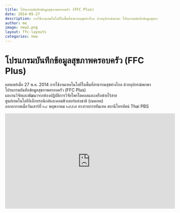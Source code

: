 ```yaml
---
title: โปรแกรมบันทึกข้อมูลสุขภาพครอบครัว (FFC Plus)
date: 2014-05-27
description: การใช้งานเทคโนโลยีในพื้นที่สาธารณสุขห่างไกล ด้วยอุปกรณ์พกพา โปรแกรมบันทึกข้อมูลสุขภาพครอบครัว (FFC Plus)
author: me
image: new2.png
layout: ffc-layouts
categories: new
---
```



# โปรแกรมบันทึกข้อมูลสุขภาพครอบครัว (FFC Plus)

เผยแพร่เมื่อ 27 พ.ค. 2014
การใช้งานเทคโนโลยีในพื้นที่สาธารณสุขห่างไกล ด้วยอุปกรณ์พกพา  
โปรแกรมบันทึกข้อมูลสุขภาพครอบครัว (FFC Plus)  
ผลงานวิจัยและพัฒนาจากห้องปฏิบัติการวิจัยโพรโตคอลและเครือข่ายไร้สาย  
ศูนย์เทคโนโลยีอิเล็กทรอนิกส์และคอมพิวเตอร์แห่งชาติ (เนคเทค)  
ออกอากาศเมื่อวันเสาร์ที่ ๒๔ พฤษภาคม ๒๕๕๗ ทางรายการทันเทค สถานีโทรทัศน์ Thai PBS


<div class="center">
<iframe width="560" height="315" src="https://www.youtube.com/embed/5-WbSGYBSng" frameborder="0" allowfullscreen></iframe>
</div>
